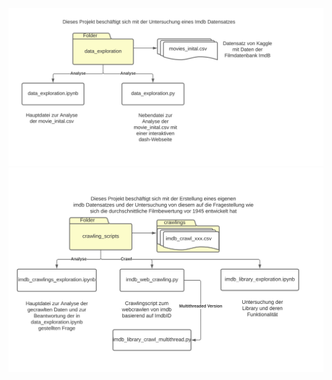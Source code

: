 
<img src="plots/data_exploration.svg">
<img src="plots/crawling_scripts.svg">
<img src="plots/sentiment_analysis.svg>